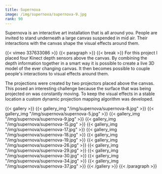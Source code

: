 ```yaml
---
title: Supernova
image: /img/supernova/supernova-9.jpg
rank: 90
---
```

Supernova is an interactive art installation that is all around you. People are invited to stand underneath a large canvas suspended in mid air. Their interactions with the canvas shape the visual effects around them.

{{< vimeo 337633086 >}}
{{< paragraph >}}
{{< break >}}
For this project I placed four Kinect depth sensors above the canvas. By combining the depth information together in a smart way it is possible to create a live 3D model of the ever changing canvas. It then becomes possible to couple people's interactions to visual effects around them.

The projections were created by two projectors placed above the canvas. This posed an interesting challenge because the surface that was being projected on was constantly moving. To keep the visual effects in a stable location a custom dynamic projection mapping algorithm was developed.

{{< gallery >}}
{{< gallery_img "/img/supernova/supernova-8.jpg" >}}
{{< gallery_img "/img/supernova/supernova-5.jpg" >}}
{{< gallery_img "/img/supernova/supernova-9.jpg" >}}
{{< gallery_img "/img/supernova/supernova-15.jpg" >}}
{{< gallery_img "/img/supernova/supernova-17.jpg" >}}
{{< gallery_img "/img/supernova/supernova-18.jpg" >}}
{{< gallery_img "/img/supernova/supernova-19.jpg" >}}
{{< gallery_img "/img/supernova/supernova-26.jpg" >}}
{{< gallery_img "/img/supernova/supernova-29.jpg" >}}
{{< gallery_img "/img/supernova/supernova-30.jpg" >}}
{{< gallery_img "/img/supernova/supernova-34.jpg" >}}
{{< gallery_img "/img/supernova/supernova-37.jpg" >}}
{{< /gallery >}}
{{< /paragraph >}}
